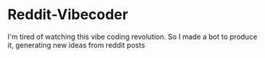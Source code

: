 # Reddit-Vibecoder
I'm tired of watching this vibe coding revolution. So I made a bot to produce it, generating new ideas from reddit posts
